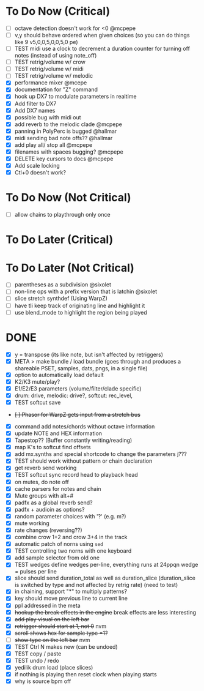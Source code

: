 # To Do Now (Critical)

- [ ] octave detection doesn't work for <0 @mcpepe
- [ ] v,y should behave ordered when given choices (so you can do things like 9 v5,0,0,5,0,0,5,0 pe)
- [ ] TEST midi use a clock to decrement a duration counter for turning off notes (instead of using note_off)
- [ ] TEST retrig/volume w/ crow
- [ ] TEST retrig/volume w/ midi
- [ ] TEST retrig/volume w/ melodic
- [x] performance mixer @mcepe
- [x] documentation for "Z" command
- [x] hook up DX7 to modulate parameters in realtime
- [x] Add filter to DX7
- [x] Add DX7 names
- [x] possible bug with midi out
- [x] add reverb to the melodic clade @mcpepe
- [x] panning in PolyPerc is bugged @hallmar
- [x] midi sending bad note offs?? @hallmar
- [x] add play all/ stop all @mcpepe
- [x] filenames with spaces bugging? @mcpepe
- [x] DELETE key cursors to docs @mcpepe
- [x] Add scale locking
- [x] Ctl+0 doesn't work?

# To Do Now (Not Critical)

- [ ] allow chains to playthrough only once

# To Do Later (Critical)

# To Do Later (Not Critical)

- [ ] parentheses as a subdivision @sixolet
- [ ] non-line ops with a prefix version that is latchin @sixolet
- [ ] slice stretch synthdef (Using WarpZ)
- [ ] have tli keep track of originating line and highlight it
- [ ] use blend_mode to highlight the region being played

# DONE

- [x] y = transpose (its like note, but isn't affected by retriggers)
- [x] META > make bundle / load bundle (goes through and produces a shareable PSET, samples, dats, pngs, in a single file)
- [x] option to automatically load default
- [x] K2/K3 mute/play?
- [x] E1/E2/E3 parameters (volume/filter/clade specific)
- [x] drum: drive, melodic: drive?, softcut: rec_level, 
- [x] TEST softcut save
- ~~[ ] Phasor for WarpZ gets input from a stretch bus~~
- [x] command add notes/chords without octave information
- [x] update NOTE and HEX information
- [x] Tapestop?? (Buffer constantly writing/reading)
- [x] map K's to softcut find offsets
- [x] add mx.synths and special shortcode to change the parameters j???
- [x] TEST should work without pattern or chain declaration
- [x] get reverb send working
- [x] TEST softcut sync record head to playback head
- [x] on mutes, do note off
- [x] cache parsers for notes and chain
- [x] Mute groups with alt+#
- [x] padfx as a global reverb send?
- [x] padfx + audioin as options?
- [x] random parameter choices with '?' (e.g. m?)
- [x] mute working
- [x] rate changes (reversing??)
- [x] combine crow 1+2 and crow 3+4 in the track
- [x] automatic patch of norns using `sed`
- [x] TEST controlling two norns with one keyboard
- [x] add sample selector from old one
- [x] TEST wedges define wedges per-line, everything runs at 24ppqn wedge = pulses per line
- [x] slice should send duration_total as well as duration_slice (duration_slice is switched by type and not affected by retrig rate) (need to test)
- [x] in chaining, support "*" to multiply patterns?
- [x]  key should move previous line to current line
- [x] ppl addressed in the meta
- [x] ~~hookup the break effects in the engine~~ break effects are less interesting
- [x] ~~add play visual on the left bar~~
- [x] ~~retrigger should start at 1, not 0~~ nvm
- [x] ~~scroll shows hex for sample type =1?~~ 
- [ ] ~~show type on the left bar~~ nvm
- [x] TEST Ctrl N makes new (can be undoed)
- [x] TEST copy / paste
- [x] TEST undo / redo
- [x] yedilik drum load (place slices)
- [x] if nothing is playing then reset clock when playing starts
- [x] why is source bpm off
